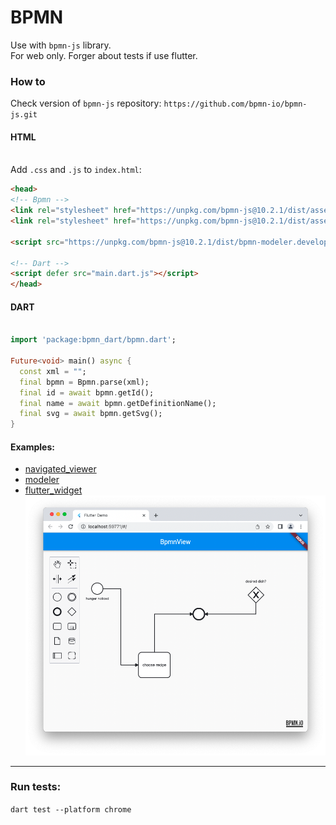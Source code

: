 # BPMN
Use with `bpmn-js` library.
<br> For web only. Forger about tests if use flutter.

### How to

Check version of `bpmn-js` repository: `https://github.com/bpmn-io/bpmn-js.git`

#### HTML
<br>Add `.css` and `.js` to `index.html`:

```html
<head>
<!-- Bpmn -->
<link rel="stylesheet" href="https://unpkg.com/bpmn-js@10.2.1/dist/assets/diagram-js.css">
<link rel="stylesheet" href="https://unpkg.com/bpmn-js@10.2.1/dist/assets/bpmn-font/css/bpmn.css">

<script src="https://unpkg.com/bpmn-js@10.2.1/dist/bpmn-modeler.development.js"></script>

<!-- Dart -->
<script defer src="main.dart.js"></script>
</head>

```

#### DART
```dart

import 'package:bpmn_dart/bpmn.dart';

Future<void> main() async {
  const xml = "";
  final bpmn = Bpmn.parse(xml);
  final id = await bpmn.getId();
  final name = await bpmn.getDefinitionName();
  final svg = await bpmn.getSvg();
}

```

#### Examples:
 - [navigated_viewer](/example/navigated_viewer/)
 - [modeler](/example/modeler/)
 - [flutter_widget](/example/flutter_widget/) <br>![flutter_widget_screenshot](/example/flutter_widget.png "Flutter widget example preview")

---

### Run tests:
`dart test --platform chrome`